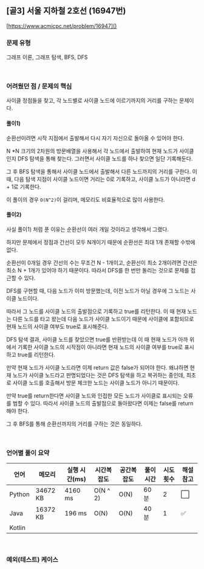 ## [골3] 서울 지하철 2호선 (16947번)

[https://www.acmicpc.net/problem/16947]()

### 문제 유형

그래프 이론, 그래프 탐색, BFS, DFS

<br>

### 어려웠던 점 / 문제의 핵심

사이클 정점들을 찾고, 각 노드별로 사이클 노드에 이르기까지의 거리를 구하는 문제이다.

#### 풀이1)

순환선이려면 시작 지점에서 출발해서 다시 자기 자신으로 돌아올 수 있어야 한다.

N *N 크기의 2차원의 방문배열을 사용해서 각 노드에서 출발하여 현재 노드가 사이클인지 DFS 탐색을 통해 찾는다. 그러면서 사이클 노드를 하나 찾으면 일단 기록해둔다.

그 후 BFS 탐색을 통해서 사이클 노드에서 출발해서 다른 노드까지의 거리를 구한다. 이 때, 다음 탐색 지점이 사이클 노드이면 거리는 0로 기록하고, 사이클 노드가 아니라면 d + 1로 기록한다.

이 풀이의 경우 `O(N^2)`이 걸리며, 메모리도 비효율적으로 많이 사용한다.

#### 풀이2)

사실 풀이1) 처럼 푼 이유는 순환선이 여러 개일 것이라고 생각해서 그랬다.

하지만 문제에서 정점과 간선이 모두 N개이기 때문에 순환선은 최대 1개 존재할 수밖에 없다.

순환선이 0개일 경우 간선의 수는 무조건 N - 1개이고, 순환선이 최소 2개이려면 간선은 최소 N + 1개가 있어야 하기 때문이다. 따라서 DFS를 한 번만 돌리는 것으로 문제를 접근할 수 있다.

DFS를 구현할 때, 다음 노드가 이미 방문했는데, 이전 노드가 아닐 경우에 그 노드는  사이클 노드이다.

따라서 그 노드를 사이클 노드의 출발점으로 기록하고 true를 리턴한다. 이 때 현재 노드는 다른 노드를 타고 왔는데 다음 노드가 사이클 노드이기 때문에 사이클에 포함되므로 현재 노드의 사이클 여부도 true로 표시해준다.

DFS 탐색 결과, 사이클 노드를 찾았으면 true를 반환받는데 이 때 현재 노드가 아까 위에서 기록한 사이클 노드의 시작점이 아니라면 현재 노드의 사이클 여부를 true로 표시하고 true를 리턴한다.

만약 현재 노드가 사이클 노드라면 이제 return 값은 false가 되어야 한다. 왜냐하면 현재 노드가 사이클 노드라고 판명되었다는 것은 DFS 탐색을 하고 복귀하는 중인데, 최초로 사이클 노드를 호출해서 방문 체크한 노드는 사이클 노드가 아니기 때문이다.

만약 true를 return한다면 사이클 노드와 인접한 모든 노드가 사이클로 표시되는 오류를 범할 수 있다. 따라서 사이클 노드의 출발점으로 돌아왔다면 이제는 false를 return해야 한다.

그 후 BFS를 통해 순환선까지의 거리를 구하는 것은 동일하다.

<br>

### 언어별 풀이 요약

| 언어   | 메모리   | 실행 시간(ms) | 시간복잡도 | 공간복잡도 | 풀이 시간 | 시도 횟수 | 해설 참고            |
| ------ | -------- | ------------- | ---------- | ---------- | --------- | --------- | -------------------- |
| Python | 34672 KB | 4160 ms       | O(N ^ 2)   | O(N)       | 60분      | 2         | :white_large_square: |
| Java   | 16372 KB | 196 ms        | O(N)       | O(N)       | 40분      | 1         | :white_check_mark:   |
| Kotlin |          |               |            |            |           |           |                      |

<br>

### 예외(테스트) 케이스

```
```

